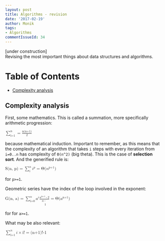 ```yaml
---
layout: post
title: Algorithms - revision
date: '2017-02-19'
author: Monik
tags:
- Algorithms
commentIssueId: 34
---
```

<div class="bg-info panel-body" markdown="1">
[under construction]<br/>
Revising the most important things about data structures and algorithms.
</div>

# Table of Contents
  * [Complexity analysis](#complexity)

## Complexity analysis <a id="complexity"></a>

<!-- http://docs.mathjax.org/en/latest/start.html -->

First, some mathematics. This is called a summation, more specifically arithmetic progression:

<math xmlns="http://www.w3.org/1998/Math/MathML">
    <munderover>
      <mo>&sum;</mo>
      <mn>i=1</mn>
      <mn>n</mn>
    </munderover>
    <mo>=</mo>
    <mfrac><mi>n(n+1)</mi><mn>2</mn></mfrac>
</math>

because mathematical induction. Important to remember, as this means that the complexity of an algorithm that takes `i` steps with every iteration from `i=0..n` has complexity of `Θ(n^2)` (big theta). This is the case of **selection sort**. And the generified rule is:

<math xmlns="http://www.w3.org/1998/Math/MathML">
    <mi>S(n, p)</mi>
    <mo>=</mo>
    <munderover>
      <mo>&sum;</mo>
      <mi>i</mi>
      <mi>n</mi>
    </munderover>
    <msup>
      <mi>i</mi>
      <mi>p</mi>
    </msup>
    <mo>=</mo>
    <mi>Θ(</mi> 
    <msup>
         <mi>n</mi>
         <mi>p+1</mi>
    </msup>
    <mi>)</mi>
</math>

for `p>=1`.

Geometric series have the index of the loop involved in the exponent:

<math xmlns="http://www.w3.org/1998/Math/MathML">
    <mi>G(n, a)</mi>
    <mo>=</mo>
    <munderover>
      <mo>&sum;</mo>
      <mi>i=0</mi>
      <mi>n</mi>
    </munderover>
    <msup>
      <mi>a</mi>
      <mi>i</mi>
    </msup>
    <mfrac>
        <mrow>
            <msup>
              <mi>a</mi>
              <mi>n+1</mi>
            </msup>
            <mo>-</mo>
            <mn>2</mn>
        </mrow>
        <mrow>
            <mi>a</mi>
            <mo>-</mi>
            <mn>1</mn>
        </mrow>
    </mfrac>
    <mo>=</mo>
    <mi>Θ(</mi> 
    <msup>
         <mi>a</mi>
         <mi>n+1</mi>
    </msup>
    <mi>)</mi>
</math>

for for `a>=1`.

What may be also relevant:

<math xmlns="http://www.w3.org/1998/Math/MathML">
    <munderover>
      <mo>&sum;</mo>
      <mi>i=1</mi>
      <mi>n</mi>
    </munderover>
    <mi>i</mi>
    <mo>×</mo>
    <mi>i!</mi>
    <mo>=</mo>
    <mi>(n+1)!-1</mi>
</math>
